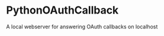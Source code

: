PythonOAuthCallback
===================

A local webserver for answering OAuth callbacks on localhost
